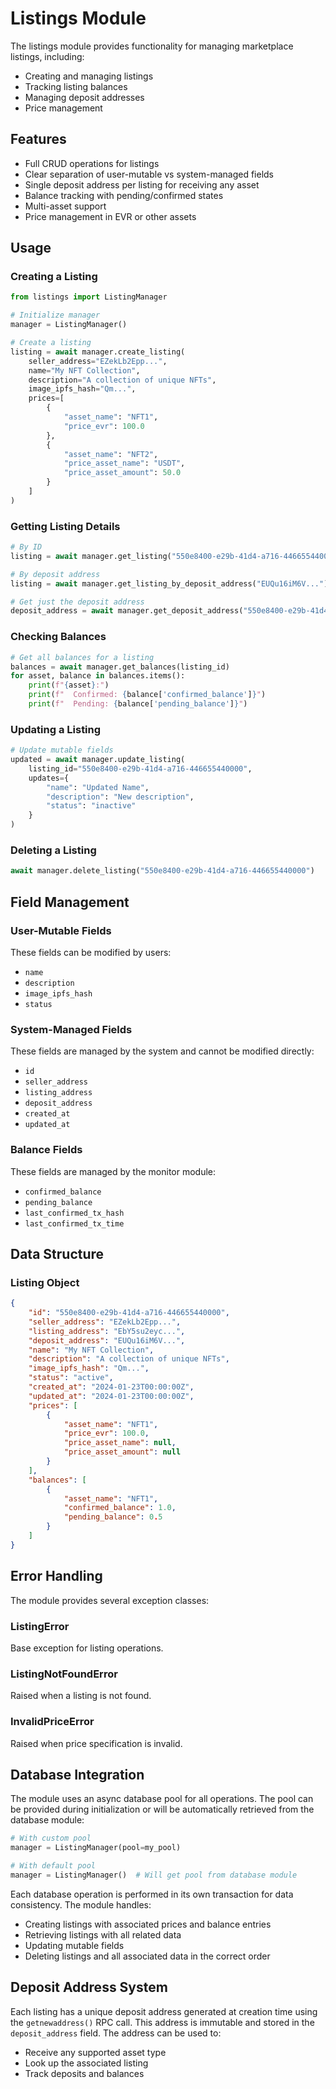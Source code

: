 # Listings Module

The listings module provides functionality for managing marketplace listings, including:
- Creating and managing listings
- Tracking listing balances
- Managing deposit addresses
- Price management

## Features

- Full CRUD operations for listings
- Clear separation of user-mutable vs system-managed fields
- Single deposit address per listing for receiving any asset
- Balance tracking with pending/confirmed states
- Multi-asset support
- Price management in EVR or other assets

## Usage

### Creating a Listing

```python
from listings import ListingManager

# Initialize manager
manager = ListingManager()

# Create a listing
listing = await manager.create_listing(
    seller_address="EZekLb2Epp...",
    name="My NFT Collection",
    description="A collection of unique NFTs",
    image_ipfs_hash="Qm...",
    prices=[
        {
            "asset_name": "NFT1",
            "price_evr": 100.0
        },
        {
            "asset_name": "NFT2",
            "price_asset_name": "USDT",
            "price_asset_amount": 50.0
        }
    ]
)
```

### Getting Listing Details

```python
# By ID
listing = await manager.get_listing("550e8400-e29b-41d4-a716-446655440000")

# By deposit address
listing = await manager.get_listing_by_deposit_address("EUQu16iM6V...")

# Get just the deposit address
deposit_address = await manager.get_deposit_address("550e8400-e29b-41d4-a716-446655440000")
```

### Checking Balances

```python
# Get all balances for a listing
balances = await manager.get_balances(listing_id)
for asset, balance in balances.items():
    print(f"{asset}:")
    print(f"  Confirmed: {balance['confirmed_balance']}")
    print(f"  Pending: {balance['pending_balance']}")
```

### Updating a Listing

```python
# Update mutable fields
updated = await manager.update_listing(
    listing_id="550e8400-e29b-41d4-a716-446655440000",
    updates={
        "name": "Updated Name",
        "description": "New description",
        "status": "inactive"
    }
)
```

### Deleting a Listing

```python
await manager.delete_listing("550e8400-e29b-41d4-a716-446655440000")
```

## Field Management

### User-Mutable Fields
These fields can be modified by users:
- `name`
- `description`
- `image_ipfs_hash`
- `status`

### System-Managed Fields
These fields are managed by the system and cannot be modified directly:
- `id`
- `seller_address`
- `listing_address`
- `deposit_address`
- `created_at`
- `updated_at`

### Balance Fields
These fields are managed by the monitor module:
- `confirmed_balance`
- `pending_balance`
- `last_confirmed_tx_hash`
- `last_confirmed_tx_time`

## Data Structure

### Listing Object
```json
{
    "id": "550e8400-e29b-41d4-a716-446655440000",
    "seller_address": "EZekLb2Epp...",
    "listing_address": "EbY5su2eyc...",
    "deposit_address": "EUQu16iM6V...",
    "name": "My NFT Collection",
    "description": "A collection of unique NFTs",
    "image_ipfs_hash": "Qm...",
    "status": "active",
    "created_at": "2024-01-23T00:00:00Z",
    "updated_at": "2024-01-23T00:00:00Z",
    "prices": [
        {
            "asset_name": "NFT1",
            "price_evr": 100.0,
            "price_asset_name": null,
            "price_asset_amount": null
        }
    ],
    "balances": [
        {
            "asset_name": "NFT1",
            "confirmed_balance": 1.0,
            "pending_balance": 0.5
        }
    ]
}
```

## Error Handling

The module provides several exception classes:

### ListingError
Base exception for listing operations.

### ListingNotFoundError
Raised when a listing is not found.

### InvalidPriceError
Raised when price specification is invalid.

## Database Integration

The module uses an async database pool for all operations. The pool can be provided during initialization or will be automatically retrieved from the database module:

```python
# With custom pool
manager = ListingManager(pool=my_pool)

# With default pool
manager = ListingManager()  # Will get pool from database module
```

Each database operation is performed in its own transaction for data consistency. The module handles:
- Creating listings with associated prices and balance entries
- Retrieving listings with all related data
- Updating mutable fields
- Deleting listings and all associated data in the correct order

## Deposit Address System

Each listing has a unique deposit address generated at creation time using the `getnewaddress()` RPC call. This address is immutable and stored in the `deposit_address` field. The address can be used to:
- Receive any supported asset type
- Look up the associated listing
- Track deposits and balances
